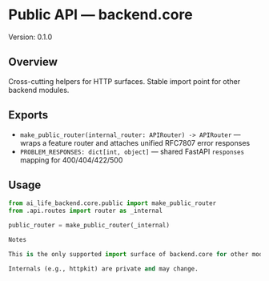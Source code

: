# Public API — backend.core
Version: 0.1.0

## Overview
Cross-cutting helpers for HTTP surfaces. Stable import point for other backend modules.

## Exports
- `make_public_router(internal_router: APIRouter) -> APIRouter` — wraps a feature router and attaches unified RFC7807 error responses
- `PROBLEM_RESPONSES: dict[int, object]` — shared FastAPI `responses` mapping for 400/404/422/500

## Usage
```py
from ai_life_backend.core.public import make_public_router
from .api.routes import router as _internal

public_router = make_public_router(_internal)

Notes

This is the only supported import surface of backend.core for other modules.

Internals (e.g., httpkit) are private and may change.

